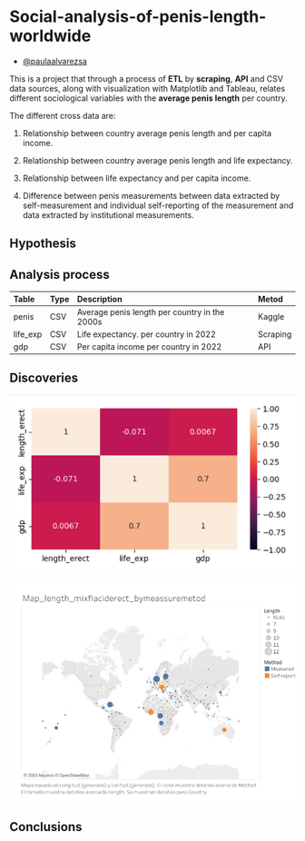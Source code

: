 # Social-analysis-of-penis-length-worldwide


- [@paulaalvarezsa](https://github.com/paulaalvarezsa)



This is a project that through a process of **ETL** by **scraping**, **API** and CSV data sources, along with visualization with Matplotlib and Tableau, relates different sociological variables with the **average penis length** per country.

The different cross data are: 

1. Relationship between country average penis length and per capita income.

2. Relationship between country average penis length and life expectancy.

3. Relationship between life expectancy and per capita income.

4. Difference between penis measurements between data extracted by self-measurement and individual self-reporting of the measurement and data extracted by institutional measurements.

## Hypothesis



## Analysis process

| Table | Type     | Description                |Metod|
| :-------- | :------- | :------------------------- |:-------  |
| penis | CSV | Average penis length per country in the 2000s | Kaggle |
| life_exp | CSV | Life expectancy. per country in 2022 | Scraping |
|  gdp| CSV| Per capita income per country in 2022 |API |


## Discoveries

![relationship_between_variables.png](https://github.com/paulaalvarezsa/Social-analysis-of-penis-length-worldwide/blob/main/images/relationship_between_variables.png)

![map_length_mixflaciderect_by method.png](https://github.com/paulaalvarezsa/Social-analysis-of-penis-length-worldwide/blob/main/images/map_length_mixflaciderect_by%20method.png)


## Conclusions
